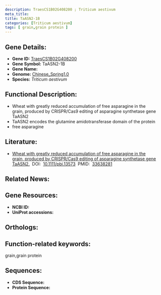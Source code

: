 ```yaml
---
description: TraesCS1B02G408200 ; Triticum aestivum
meta_title:
title: TaASN2-1B
categories: [Triticum aestivum]
tags: [ grain,grain protein ]
---
```


## Gene Details:
- **Gene ID:**	[TraesCS1B02G408200]()
- **Gene Symbol:** TaASN2-1B
- **Gene Name:** 
- **Genome:** [Chinese_Spring1.0]()
- **Species:** *Triticum aestivum*

## Functional Description:
   - Wheat with greatly reduced accumulation of free asparagine in the grain, produced by CRISPR/Cas9 editing of asparagine synthetase gene TaASN2
   - TaASN2 encodes the glutamine amidotransferase domain of the protein
   - free asparagine

## Literature:
   - [Wheat with greatly reduced accumulation of free asparagine in the grain, produced by CRISPR/Cas9 editing of asparagine synthetase gene TaASN2.]( https://onlinelibrary.wiley.com/doi/10.1111/pbi.13573)&nbsp;&nbsp;DOI:&nbsp;&nbsp;[10.1111/pbi.13573](https://onlinelibrary.wiley.com/doi/10.1111/pbi.13573)&nbsp;&nbsp;PMID:&nbsp;&nbsp;[33638281](https://pubmed.ncbi.nlm.nih.gov/33638281/)

## Related News:

## Gene Resources:
- **NCBI ID:** [](https://www.ncbi.nlm.nih.gov/gene/?term=)
- **UniProt accessions:** [](https://www.uniprot.org/uniprotkb//entry)

## Orthologs:

## Function-related keywords:
grain,grain protein

## Sequences:
- **CDS Sequence:**
- **Protein Sequence:**
